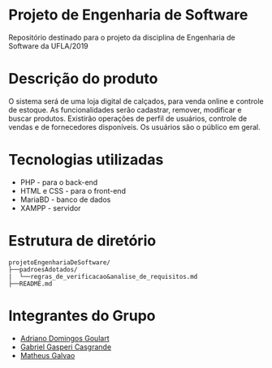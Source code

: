 # Projeto de Engenharia de Software #

Repositório destinado para o projeto da disciplina de Engenharia de Software da UFLA/2019

# Descrição do produto #

O sistema será de uma loja digital de calçados, para venda online e controle de estoque. 
As funcionalidades serão cadastrar, remover, modificar e buscar produtos. 
Existirão operações de perfil de usuários, controle de vendas e de fornecedores disponíveis. 
Os usuários são o público em geral.

# Tecnologias utilizadas #

 - PHP - para o back-end
 - HTML e CSS - para o front-end
 - MariaBD - banco de dados
 - XAMPP - servidor

# Estrutura de diretório #
  ```text
  projetoEngenhariaDeSoftware/
  ├──padroesAdotados/
  |  └──regras_de_verificacao&analise_de_requisitos.md
  ├──README.md
  ```
# Integrantes do Grupo #

 - [Adriano Domingos Goulart](https://github.com/adrianodg)
 - [Gabriel Gasperi Casgrande](https://github.com/gabrielcasag)
 - [Matheus Galvao](https://github.com/magalfer)
